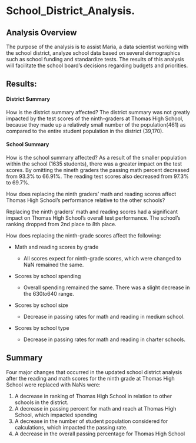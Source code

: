 # School_District_Analysis.
## Analysis Overview
The purpose of the analysis is to assist Maria, a data scientist working with the school district, analyze school data based on several demographics such as school funding and standardize tests. The results of this analysis will facilitate the school board’s decisions regarding budgets and priorities. 

## Results:
#### District Summary
How is the district summary affected? 
The district summary was not greatly impacted by the test scores of the ninth-graders at Thomas High School, because they made up a relatively small number of the population(461) as compared to the entire student population in the district (39,170).

#### School Summary
How is the school summary affected?
As a result of the smaller population within the school (1635 students), there was a greater impact on the test scores. By omitting the nineth graders the passing math percent decreased from 93.3% to 66.91%. The reading test scores also decreased from 97.3% to 69.7%.

How does replacing the ninth graders’ math and reading scores affect Thomas High School’s performance relative to the other schools?

Replacing the ninth graders’ math and reading scores had a significant impact on Thomas High School’s overall test performance. The school’s ranking dropped from 2nd place to 8th place.

How does replacing the ninth-grade scores affect the following:

  * Math and reading scores by grade

      * All scores expect for ninth-grade scores, which were changed to NaN remained the same. 
      
  * Scores by school spending

      * Overall spending remained the same. There was a slight decrease in the $630 to$640 range. 
  
  * Scores by school size

      * Decrease in passing rates for math and reading in medium school.
  
  * Scores by school type

      * Decrease in passing rates for math and reading in charter schools.

## Summary
Four major changes that occurred in the updated school district analysis after the reading and math scores for the ninth grade at Thomas High School were replaced with NaNs were:
1.	A decrease in ranking of Thomas High School in relation to other schools in the district.
2.	A decrease in passing percent for math and reach at Thomas High School, which impacted spending 
3.	A decrease in the number of student population considered for calculations, which impacted the passing rate. 
4.	A decrease in the overall passing percentage for Thomas High School

